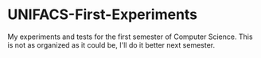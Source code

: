 # UNIFACS-First-Experiments
My experiments and tests for the first semester of Computer Science.
This is not as organized as it could be, I'll do it better next semester.
